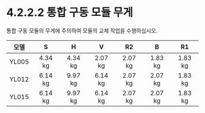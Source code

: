 ﻿# 4.2.2.2 통합 구동 모듈 무게

통합 구동 모듈의 무게에 주의하여 모듈의 교체 작업을 수행하십시오.

| **모델** |  **S**  |  **H**  |  **V**  |  **R2** |  **B**  |  **R1** |
| :----: | :-----: | :-----: | :-----: | :-----: | :-----: | :-----: |
|  YL005 | 4.34 kg | 4.34 kg | 2.07 kg | 2.07 kg | 1.83 kg | 1.83 kg |
|  YL012 | 6.14 kg | 9.97 kg | 6.14 kg | 2.07 kg | 2.07 kg | 1.83 kg |
|  YL015 | 6.14 kg | 9.97 kg | 6.14 kg | 2.07 kg | 2.07 kg | 1.83 kg |

